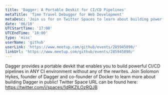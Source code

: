 ```yaml
---
title: 'Dagger: A Portable Devkit for CI/CD Pipelines'
metaTitle: 'Time Travel Debugger for Web Development'
metaDesc: 'Join us for on Twitter Spaces to learn about building powerful CI/CD pipelines with Dagger.'
date: '06/10'
UTCStartTime: '17:00'
UTCEndTime: '18:00'
type: 'misc'
userName: 'github'
userLink: 'https://www.meetup.com/github/events/285945090/'
linkUrl: 'https://www.meetup.com/github/events/285945090/'
---
```


Dagger provides a portable devkit that enables you to build powerful CI/CD pipelines in ANY CI environment without any of the rewrites. Join Solomon Hykes, founder of Dagger and co-founder of Docker to learn more about building Dagger in public!
Twitter Space URL can be found here: https://twitter.com/i/spaces/1dRKZlLOzRQJB
